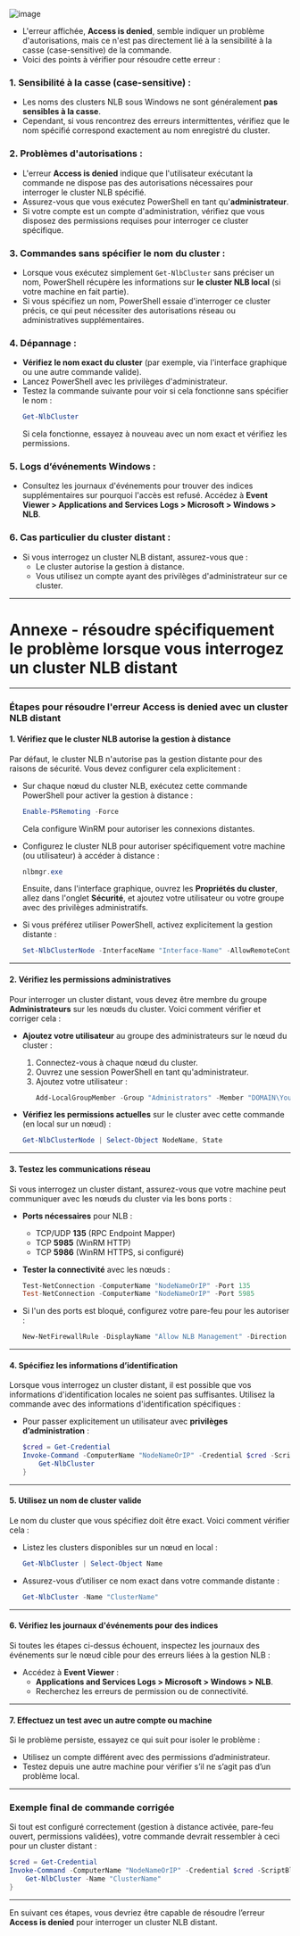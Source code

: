 

![image](https://github.com/user-attachments/assets/931025e5-9bd4-4524-9bf3-0da69604a31d)

- L'erreur affichée, **Access is denied**, semble indiquer un problème d'autorisations, mais ce n'est pas directement lié à la sensibilité à la casse (case-sensitive) de la commande. 
- Voici des points à vérifier pour résoudre cette erreur :

### 1. **Sensibilité à la casse (case-sensitive)** :
- Les noms des clusters NLB sous Windows ne sont généralement **pas sensibles à la casse**.
- Cependant, si vous rencontrez des erreurs intermittentes, vérifiez que le nom spécifié correspond exactement au nom enregistré du cluster.

### 2. **Problèmes d'autorisations** :
- L'erreur **Access is denied** indique que l'utilisateur exécutant la commande ne dispose pas des autorisations nécessaires pour interroger le cluster NLB spécifié.
- Assurez-vous que vous exécutez PowerShell en tant qu'**administrateur**.
- Si votre compte est un compte d'administration, vérifiez que vous disposez des permissions requises pour interroger ce cluster spécifique.

### 3. **Commandes sans spécifier le nom du cluster** :
- Lorsque vous exécutez simplement `Get-NlbCluster` sans préciser un nom, PowerShell récupère les informations sur **le cluster NLB local** (si votre machine en fait partie).
- Si vous spécifiez un nom, PowerShell essaie d'interroger ce cluster précis, ce qui peut nécessiter des autorisations réseau ou administratives supplémentaires.

### 4. **Dépannage** :
- **Vérifiez le nom exact du cluster** (par exemple, via l'interface graphique ou une autre commande valide).
- Lancez PowerShell avec les privilèges d'administrateur.
- Testez la commande suivante pour voir si cela fonctionne sans spécifier le nom :
  ```powershell
  Get-NlbCluster
  ```
  Si cela fonctionne, essayez à nouveau avec un nom exact et vérifiez les permissions.

### 5. **Logs d’événements Windows** :
- Consultez les journaux d'événements pour trouver des indices supplémentaires sur pourquoi l'accès est refusé. Accédez à **Event Viewer > Applications and Services Logs > Microsoft > Windows > NLB**.

### 6. **Cas particulier du cluster distant** :
- Si vous interrogez un cluster NLB distant, assurez-vous que :
  - Le cluster autorise la gestion à distance.
  - Vous utilisez un compte ayant des privilèges d'administrateur sur ce cluster.

------------
# Annexe - résoudre spécifiquement le problème lorsque vous interrogez un **cluster NLB distant**
-------------



### Étapes pour résoudre l'erreur **Access is denied** avec un cluster NLB distant

#### 1. **Vérifiez que le cluster NLB autorise la gestion à distance**
Par défaut, le cluster NLB n'autorise pas la gestion distante pour des raisons de sécurité. Vous devez configurer cela explicitement :

- Sur chaque nœud du cluster NLB, exécutez cette commande PowerShell pour activer la gestion à distance :
  ```powershell
  Enable-PSRemoting -Force
  ```
  Cela configure WinRM pour autoriser les connexions distantes.

- Configurez le cluster NLB pour autoriser spécifiquement votre machine (ou utilisateur) à accéder à distance :
  ```powershell
  nlbmgr.exe
  ```
  Ensuite, dans l'interface graphique, ouvrez les **Propriétés du cluster**, allez dans l'onglet **Sécurité**, et ajoutez votre utilisateur ou votre groupe avec des privilèges administratifs.

- Si vous préférez utiliser PowerShell, activez explicitement la gestion distante :
  ```powershell
  Set-NlbClusterNode -InterfaceName "Interface-Name" -AllowRemoteControl $true
  ```

---

#### 2. **Vérifiez les permissions administratives**
Pour interroger un cluster distant, vous devez être membre du groupe **Administrateurs** sur les nœuds du cluster. Voici comment vérifier et corriger cela :

- **Ajoutez votre utilisateur** au groupe des administrateurs sur le nœud du cluster :
  1. Connectez-vous à chaque nœud du cluster.
  2. Ouvrez une session PowerShell en tant qu'administrateur.
  3. Ajoutez votre utilisateur :
     ```powershell
     Add-LocalGroupMember -Group "Administrators" -Member "DOMAIN\YourUserName"
     ```

- **Vérifiez les permissions actuelles** sur le cluster avec cette commande (en local sur un nœud) :
  ```powershell
  Get-NlbClusterNode | Select-Object NodeName, State
  ```

---

#### 3. **Testez les communications réseau**
Si vous interrogez un cluster distant, assurez-vous que votre machine peut communiquer avec les nœuds du cluster via les bons ports :

- **Ports nécessaires** pour NLB :
  - TCP/UDP **135** (RPC Endpoint Mapper)
  - TCP **5985** (WinRM HTTP)
  - TCP **5986** (WinRM HTTPS, si configuré)
  
- **Tester la connectivité** avec les nœuds :
  ```powershell
  Test-NetConnection -ComputerName "NodeNameOrIP" -Port 135
  Test-NetConnection -ComputerName "NodeNameOrIP" -Port 5985
  ```

- Si l'un des ports est bloqué, configurez votre pare-feu pour les autoriser :
  ```powershell
  New-NetFirewallRule -DisplayName "Allow NLB Management" -Direction Inbound -Protocol TCP -LocalPort 135,5985 -Action Allow
  ```

---

#### 4. **Spécifiez les informations d’identification**
Lorsque vous interrogez un cluster distant, il est possible que vos informations d'identification locales ne soient pas suffisantes. Utilisez la commande avec des informations d'identification spécifiques :

- Pour passer explicitement un utilisateur avec **privilèges d’administration** :
  ```powershell
  $cred = Get-Credential
  Invoke-Command -ComputerName "NodeNameOrIP" -Credential $cred -ScriptBlock {
      Get-NlbCluster
  }
  ```

---

#### 5. **Utilisez un nom de cluster valide**
Le nom du cluster que vous spécifiez doit être exact. Voici comment vérifier cela :

- Listez les clusters disponibles sur un nœud en local :
  ```powershell
  Get-NlbCluster | Select-Object Name
  ```

- Assurez-vous d’utiliser ce nom exact dans votre commande distante :
  ```powershell
  Get-NlbCluster -Name "ClusterName"
  ```

---

#### 6. **Vérifiez les journaux d'événements pour des indices**
Si toutes les étapes ci-dessus échouent, inspectez les journaux des événements sur le nœud cible pour des erreurs liées à la gestion NLB :

- Accédez à **Event Viewer** :
  - **Applications and Services Logs > Microsoft > Windows > NLB**.
  - Recherchez les erreurs de permission ou de connectivité.

---

#### 7. **Effectuez un test avec un autre compte ou machine**
Si le problème persiste, essayez ce qui suit pour isoler le problème :
- Utilisez un compte différent avec des permissions d’administrateur.
- Testez depuis une autre machine pour vérifier s’il ne s’agit pas d’un problème local.

---

### Exemple final de commande corrigée

Si tout est configuré correctement (gestion à distance activée, pare-feu ouvert, permissions validées), votre commande devrait ressembler à ceci pour un cluster distant :
```powershell
$cred = Get-Credential
Invoke-Command -ComputerName "NodeNameOrIP" -Credential $cred -ScriptBlock {
    Get-NlbCluster -Name "ClusterName"
}
```

---

En suivant ces étapes, vous devriez être capable de résoudre l’erreur **Access is denied** pour interroger un cluster NLB distant. 
